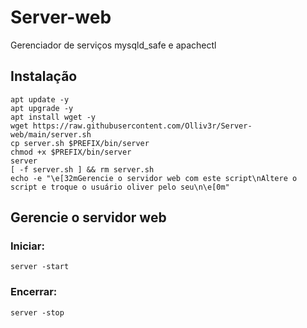 # Server-web
Gerenciador de serviços mysqld_safe e apachectl

## Instalação
```
apt update -y
apt upgrade -y
apt install wget -y
wget https://raw.githubusercontent.com/Olliv3r/Server-web/main/server.sh
cp server.sh $PREFIX/bin/server
chmod +x $PREFIX/bin/server
server
[ -f server.sh ] && rm server.sh
echo -e "\e[32mGerencie o servidor web com este script\nAltere o script e troque o usuário oliver pelo seu\n\e[0m"
```

## Gerencie o servidor web
### Iniciar:
```
server -start
```
### Encerrar:
```
server -stop
```
